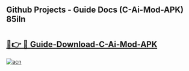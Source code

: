 ## Github Projects - Guide Docs (C-Ai-Mod-APK) 85iln

# <h2><a href="https://apkcomod.com?title=C-Ai-Mod-APK">🔗👉 🔴 Guide-Download-C-Ai-Mod-APK </a></h2>

[![acn](https://github.com/user-attachments/assets/0f9c940e-d8b0-45ae-aac7-cd30a18b3e1c)](https://apkcomod.com?title=C-Ai-Mod-APK)
